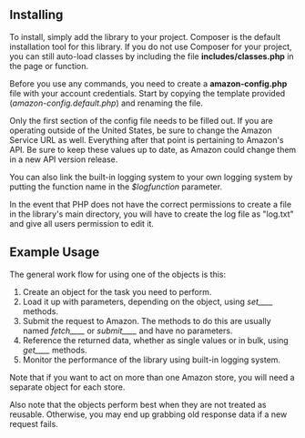 ## Installing
To install, simply add the library to your project. Composer is the default installation tool for this library.
If you do not use Composer for your project, you can still auto-load classes by  including the file **includes/classes.php** in the page or function.

Before you use any commands,  you need to create a **amazon-config.php** file with your account credentials. Start by copying the template provided (*amazon-config.default.php*) and renaming the file.

Only the first section of the config file needs to be filled out. If you are operating outside of the United States, be sure to change the Amazon Service URL as well. Everything after that point is pertaining to Amazon's API. Be sure to keep these values up to date, as Amazon could change them in a new API version release.

You can also link the built-in logging system to your own logging system by putting the function name in the *$logfunction* parameter.

In the event that PHP does not have the correct permissions to create a file in the library's main directory, you will have to create the log file as "log.txt" and give all users permission to edit it.

## Example Usage
The general work flow for using one of the objects is this:
1. Create an object for the task you need to perform.
2. Load it up with parameters, depending on the object, using *set____* methods.
3. Submit the request to Amazon. The methods to do this are usually named *fetch____* or *submit____* and have no parameters.
4. Reference the returned data, whether as single values or in bulk, using *get____* methods.
5. Monitor the performance of the library using built-in logging system.

Note that if you want to act on more than one Amazon store, you will need a separate object for each store.

Also note that the objects perform best when they are not treated as reusable. Otherwise, you may end up grabbing old response data if a new request fails.
